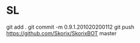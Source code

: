 # SL
git add .
git commit -m 0.9.1.201020200112
git push https://github.com/Skorix/SkorixBOT master
